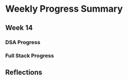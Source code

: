 # Weekly Progress Summary  

## Week 14

### **DSA Progress**  

### **Full Stack Progress**

## **Reflections**

